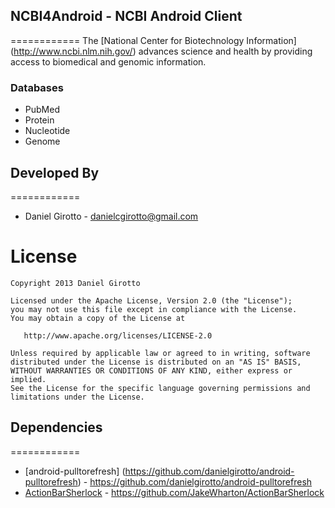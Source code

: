 ## NCBI4Android - NCBI Android Client
============
The [National Center for Biotechnology Information] (http://www.ncbi.nlm.nih.gov/) advances science and health by providing access to biomedical and genomic information.

### Databases
- PubMed
- Protein
- Nucleotide
- Genome

## Developed By
============

* Daniel Girotto - <danielcgirotto@gmail.com>

License
=======

    Copyright 2013 Daniel Girotto

    Licensed under the Apache License, Version 2.0 (the "License");
    you may not use this file except in compliance with the License.
    You may obtain a copy of the License at

       http://www.apache.org/licenses/LICENSE-2.0

    Unless required by applicable law or agreed to in writing, software
    distributed under the License is distributed on an "AS IS" BASIS,
    WITHOUT WARRANTIES OR CONDITIONS OF ANY KIND, either express or implied.
    See the License for the specific language governing permissions and
    limitations under the License.


## Dependencies
============
* [android-pulltorefresh] (https://github.com/danielgirotto/android-pulltorefresh) - <https://github.com/danielgirotto/android-pulltorefresh>
* [ActionBarSherlock](https://github.com/JakeWharton/ActionBarSherlock) - <https://github.com/JakeWharton/ActionBarSherlock>

